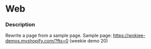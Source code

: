 # Web

### Description
Rewrite a page from a sample page.
Sample page: https://wokiee-demos.myshopify.com/?fts=0 (weekie demo 20)
